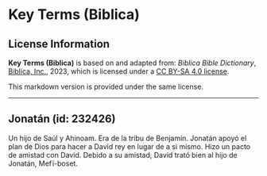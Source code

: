# Key Terms (Biblica)

## License Information

**Key Terms (Biblica)** is based on and adapted from: _Biblica Bible Dictionary_, [Biblica, Inc.](https://www.biblica.com/), 2023, which is licensed under a [CC BY-SA 4.0 license](https://creativecommons.org/licenses/by-sa/4.0/legalcode.en).

This markdown version is provided under the same license.



--------------------------------

## Jonatán (id: 232426)

Un hijo de Saúl y Ahinoam. Era de la tribu de Benjamín. Jonatán apoyó el plan de Dios para hacer a David rey en lugar de a si mismo. Hizo un pacto de amistad con David. Debido a su amistad, David trató bien al hijo de Jonatán, Mefï\-boset.


